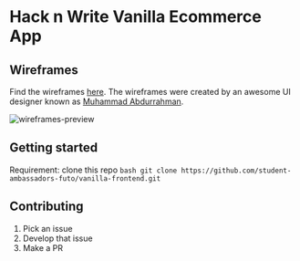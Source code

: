 # Hack n Write Vanilla Ecommerce App

## Wireframes
Find the wireframes [here](https://www.figma.com/file/2D6B2eiCdRwO4VcTZCzxNi/Matoa-Website-Redesign-Community?node-id=48%3A0). The wireframes were created by an awesome UI designer known as [Muhammad Abdurrahman](https://twitter.com/mhdabdur_).

![wireframes-preview](https://user-images.githubusercontent.com/40396070/95829798-a7372d80-0d2e-11eb-88f7-10acdc5fcf77.png)

## Getting started

Requirement: clone this repo
    ```bash
    git clone https://github.com/student-ambassadors-futo/vanilla-frontend.git
    ```


## Contributing
1. Pick an issue
0. Develop that issue
0. Make a PR         
